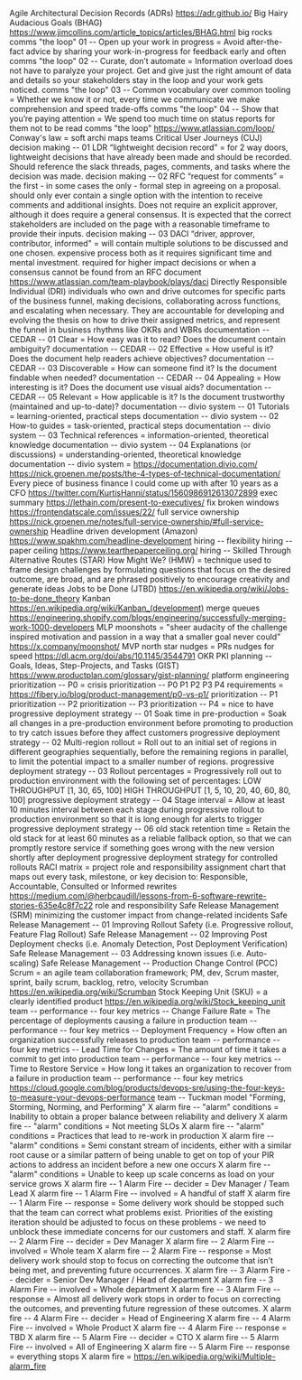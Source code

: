 Agile
Architectural Decision Records (ADRs) https://adr.github.io/
Big Hairy Audacious Goals (BHAG) https://www.jimcollins.com/article_topics/articles/BHAG.html
big rocks
comms "the loop" 01 -- Open up your work in progress = Avoid after-the-fact advice by sharing your work-in-progress for feedback early and often
comms "the loop" 02 -- Curate, don’t automate = Information overload does not have to paralyze your project. Get and give just the right amount of data and details so your stakeholders stay in the loop and your work gets noticed.
comms "the loop" 03 -- Common vocabulary over common tooling = Whether we know it or not, every time we communicate we make comprehension and speed trade-offs
comms "the loop" 04 -- Show that you’re paying attention = We spend too much time on status reports for them not to be read
comms "the loop" https://www.atlassian.com/loop/
Conway's law = soft archi maps teams
Critical User Journeys (CUJ)
decision making -- 01 LDR “lightweight decision record” = for 2 way doors, lightweight decisions that have already been made and should be recorded. Should reference the slack threads, pages, comments, and tasks where the decision was made.
decision making -- 02 RFC “request for comments” = the first - in some cases the only - formal step in agreeing on a proposal. should only ever contain a single option with the intention to receive comments and additional insights. Does not require an explicit approver, although it does require a general consensus. It is expected that the correct stakeholders are included on the page with a reasonable timeframe to provide their inputs.
decision making -- 03 DACI “driver, approver, contributor, informed" = will contain multiple solutions to be discussed and one chosen. expensive process both as it requires significant time and mental investment. required for higher impact decisions or when a consensus cannot be found from an RFC document https://www.atlassian.com/team-playbook/plays/daci
Directly Responsible Individual (DRI) individuals who own and drive outcomes for specific parts of the business funnel, making decisions, collaborating across functions, and escalating when necessary. They are accountable for developing and evolving the thesis on how to drive their assigned metrics, and represent the funnel in business rhythms like OKRs and WBRs
documentation -- CEDAR -- 01 Clear = How easy was it to read? Does the document contain ambiguity?
documentation -- CEDAR -- 02 Effective = How useful is it? Does the document help readers achieve objectives?
documentation -- CEDAR -- 03 Discoverable = How can someone find it? Is the document findable when needed?
documentation -- CEDAR -- 04 Appealing = How interesting is it? Does the document use visual aids?
documentation -- CEDAR -- 05 Relevant = How applicable is it? Is the document trustworthy (maintained and up-to-date)?
documentation -- divio system -- 01 Tutorials = learning-oriented, practical steps
documentation -- divio system -- 02 How-to guides = task-oriented, practical steps
documentation -- divio system -- 03 Technical references = information-oriented, theoretical knowledge
documentation -- divio system -- 04 Explanations (or discussions) = understanding-oriented, theoretical knowledge
documentation -- divio system = https://documentation.divio.com/  https://nick.groenen.me/posts/the-4-types-of-technical-documentation/
Every piece of business finance I could come up with after 10 years as a CFO https://twitter.com/KurtisHanni/status/1560986912613072899
exec summary https://lethain.com/present-to-executives/
fix broken windows https://frontendatscale.com/issues/22/
full service ownership https://nick.groenen.me/notes/full-service-ownership/#full-service-ownership
Headline driven development (Amazon) https://www.spakhm.com/headline-development
hiring -- flexibility
hiring -- paper ceiling https://www.tearthepaperceiling.org/
hiring -- Skilled Through Alternative Routes (STAR)
How Might We? (HMW) = technique used to frame design challenges by formulating questions that focus on the desired outcome, are broad, and are phrased positively to encourage creativity and generate ideas
Jobs to be Done (JTBD) https://en.wikipedia.org/wiki/Jobs-to-be-done_theory
Kanban https://en.wikipedia.org/wiki/Kanban_(development)
merge queues https://engineering.shopify.com/blogs/engineering/successfully-merging-work-1000-developers
MLP
moonshots = "sheer audacity of the challenge inspired motivation and passion in a way that a smaller goal never could" https://x.company/moonshot/
MVP
north star
nudges = PRs nudges for speed https://dl.acm.org/doi/abs/10.1145/3544791
OKR
PKI
planning -- Goals, Ideas, Step-Projects, and Tasks (GIST) https://www.productplan.com/glossary/gist-planning/
platform engineering
prioritization -- P0 = crisis
prioritization -- P0 P1 P2 P3 P4 requirements = https://fibery.io/blog/product-management/p0-vs-p1/
prioritization -- P1
prioritization -- P2
prioritization -- P3
prioritization -- P4 = nice to have
progressive deployment strategy -- 01 Soak time in pre-production = Soak all changes in a pre-production environment before promoting to production to try catch issues before they affect customers
progressive deployment strategy -- 02 Multi-region rollout = Roll out to an initial set of regions in different geographies sequentially, before the remaining regions in parallel, to limit the potential impact to a smaller number of regions.
progressive deployment strategy -- 03 Rollout percentages = Progressively roll out to production environment with the following set of percentages: LOW THROUGHPUT [1, 30, 65, 100] HIGH THROUGHPUT [1, 5, 10, 20, 40, 60, 80, 100]
progressive deployment strategy -- 04 Stage interval = Allow at least 10 minutes interval between each stage during progressive rollout to production environment so that it is long enough for alerts to trigger
progressive deployment strategy -- 06 old stack retention time = Retain the old stack for at least 60 minutes as a reliable fallback option, so that we can promptly restore service if something goes wrong with the new version shortly after deployment
progressive deployment strategy for controlled rollouts
RACI matrix = project role and responsibility assignment chart that maps out every task, milestone, or key decision to: Responsible, Accountable, Consulted or Informed
rewrites https://medium.com/@herbcaudill/lessons-from-6-software-rewrite-stories-635e4c8f7c22
role and responsibility
Safe Release Management (SRM) minimizing the customer impact from change-related incidents
Safe Release Management -- 01 Improving Rollout Safety (i.e. Progressive rollout, Feature Flag Rollout)
Safe Release Management -- 02 Improving Post Deployment checks (i.e. Anomaly Detection, Post Deployment Verification)
Safe Release Management -- 03 Addressing known issues (i.e. Auto-scaling)
Safe Release Management -- Production Change Control (PCC)
Scrum = an agile team collaboration framework; PM, dev, Scrum master, sprint, baily scrum, backlog, retro, velocity
Scrumban https://en.wikipedia.org/wiki/Scrumban
Stock Keeping Unit (SKU) = a clearly identified product https://en.wikipedia.org/wiki/Stock_keeping_unit
team -- performance -- four key metrics -- Change Failure Rate = The percentage of deployments causing a failure in production
team -- performance -- four key metrics -- Deployment Frequency = How often an organization successfully releases to production
team -- performance -- four key metrics -- Lead Time for Changes = The amount of time it takes a commit to get into production
team -- performance -- four key metrics -- Time to Restore Service = How long it takes an organization to recover from a failure in production
team -- performance -- four key metrics https://cloud.google.com/blog/products/devops-sre/using-the-four-keys-to-measure-your-devops-performance
team -- Tuckman model "Forming, Storming, Norming, and Performing"
X alarm fire -- "alarm" conditions = Inability to obtain a proper balance between reliability and delivery
X alarm fire -- "alarm" conditions = Not meeting SLOs
X alarm fire -- "alarm" conditions = Practices that lead to re-work in production
X alarm fire -- "alarm" conditions = Semi constant stream of incidents, either with a similar root cause or a similar pattern of being unable to get on top of your PIR actions to address an incident before a new one occurs
X alarm fire -- "alarm" conditions = Unable to keep up scale concerns as load on your service grows
X alarm fire -- 1 Alarm Fire -- decider = Dev Manager / Team Lead
X alarm fire -- 1 Alarm Fire -- involved = A handful of staff
X alarm fire -- 1 Alarm Fire -- response = Some delivery work should be stopped such that the team can correct what problems exist. Priorities of the existing iteration should be adjusted to focus on these problems - we need to unblock these immediate concerns for our customers and staff.
X alarm fire -- 2 Alarm Fire -- decider = Dev Manager
X alarm fire -- 2 Alarm Fire -- involved = Whole team
X alarm fire -- 2 Alarm Fire -- response = Most delivery work should stop to focus on correcting the outcome that isn’t being met, and preventing future occurrences.
X alarm fire -- 3 Alarm Fire -- decider = Senior Dev Manager / Head of department
X alarm fire -- 3 Alarm Fire -- involved = Whole department
X alarm fire -- 3 Alarm Fire -- response = Almost all delivery work stops in order to focus on correcting the outcomes, and preventing future regression of these outcomes.
X alarm fire -- 4 Alarm Fire -- decider = Head of Engineering
X alarm fire -- 4 Alarm Fire -- involved = Whole Product
X alarm fire -- 4 Alarm Fire -- response = TBD
X alarm fire -- 5 Alarm Fire -- decider = CTO
X alarm fire -- 5 Alarm Fire -- involved = All of Engineering
X alarm fire -- 5 Alarm Fire -- response = everything stops
X alarm fire = https://en.wikipedia.org/wiki/Multiple-alarm_fire
